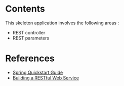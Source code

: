 # Contents
This skeleton application involves the following areas :
* REST controller
* REST parameters

# References
* [Spring Quickstart Guide](https://spring.io/quickstart)
* [Building a RESTful Web Service](https://spring.io/guides/gs/rest-service/)